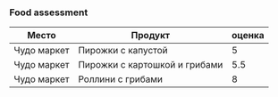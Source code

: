 ### Food assessment
Место | Продукт | оценка
----- | ------- | ------
Чудо маркет | Пирожки с капустой | 5
Чудо маркет | Пирожки с картошкой и грибами| 5.5
Чудо маркет | Роллини с грибами | 8
